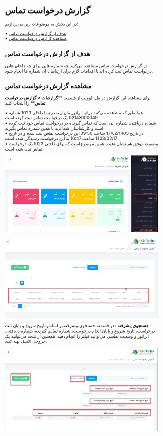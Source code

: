 # گزارش درخواست تماس

در این بخش به موضوعات زیر می‌پردازیم:

• [هدف از گزارش درخواست تماس ](#PurposeOfCallRequestReport) <br>
• [مشاهده گزارش درخواست تماس](#ViewCallRequestReport) <br>

## هدف از گزارش درخواست تماس

در گزارش درخواست تماس مشاهده می‌کنید چه شماره هایی برای چه داخلی هایی درخواست تماس ثبت کرده اند تا اقدامات لازم برای ارتباط با آن شماره ها انجام شود.<br>

## مشاهده گزارش درخواست تماس

برای مشاهده این گزارش در پنل الوویپ از قسمت \*\***گزارشات > گزارش درخواست تماس\*\*** را انتخاب کنید.<br>

• همانطور که مشاهده می‌کنید برای اپراتور مازیار صدری با داخلی 1023 شماره 02143000049 یک درخواست تماس ثبت کرده است.<br>
• شماره دریافتی، شماره ایی است که تماس گیرنده در درخواست تماس خود ثبت  کرده است و کارشناسان شما باید با همین شماره تماس بگیرند.<br>
• در تاریخ 17/02/1403 ساعت 09:56 این درخواست تماس ثبت شده و در تاریخ 1403/02/17 ساعت 16:47 به این درخواست رسیدگی شده است.<br>
• وضعیت موفق هم نشان دهنده همین موضوع است که برای داخلی 1023 یک درخواست تماس ثبت شده است.<br>

![باز کردن بخش گزارش درخواست تماس ](./Image/callreq001.png)

![باز کردن بخش گزارش درخواست تماس ](./Image/callreq002.png)

**جستجوی پیشرفته** :  در قسمت جستجوی پیشرفته  بر اساس تاریخ شروع و پایان ثبت درخواست، تاریخ شروع و پایان انجام درخواست، شماره تماس گیرنده، شماره دریافتی، اپراتور و وضعیت تماسی می‌توانید فیلتر را انجام دهید. همچنین از نتیجه می‌توانید یک خروجی اکسل تهیه کنید.

![باز کردن بخش گزارش درخواست تماس ](./Image/callreq003.png)
